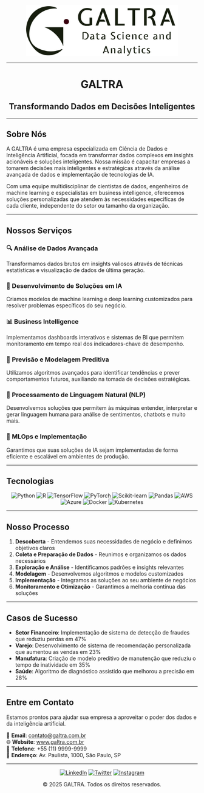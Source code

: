 

<div align="center">
  <img src="./galtra1.png" alt="GALTRA Logo" width="400px">
</div>

---

<div align="center">
  <h1>GALTRA</h1>
  <h2>Transformando Dados em Decisões Inteligentes</h2>
</div>

---

## Sobre Nós

A GALTRA é uma empresa especializada em Ciência de Dados e Inteligência Artificial, focada em transformar dados complexos em insights acionáveis e soluções inteligentes. Nossa missão é capacitar empresas a tomarem decisões mais inteligentes e estratégicas através da análise avançada de dados e implementação de tecnologias de IA.

Com uma equipe multidisciplinar de cientistas de dados, engenheiros de machine learning e especialistas em business intelligence, oferecemos soluções personalizadas que atendem às necessidades específicas de cada cliente, independente do setor ou tamanho da organização.

---

## Nossos Serviços

### 🔍 Análise de Dados Avançada
Transformamos dados brutos em insights valiosos através de técnicas estatísticas e visualização de dados de última geração.

### 🤖 Desenvolvimento de Soluções em IA
Criamos modelos de machine learning e deep learning customizados para resolver problemas específicos do seu negócio.

### 📊 Business Intelligence
Implementamos dashboards interativos e sistemas de BI que permitem monitoramento em tempo real dos indicadores-chave de desempenho.

### 🔮 Previsão e Modelagem Preditiva
Utilizamos algoritmos avançados para identificar tendências e prever comportamentos futuros, auxiliando na tomada de decisões estratégicas.

### 🧠 Processamento de Linguagem Natural (NLP)
Desenvolvemos soluções que permitem às máquinas entender, interpretar e gerar linguagem humana para análise de sentimentos, chatbots e muito mais.

### 📱 MLOps e Implementação
Garantimos que suas soluções de IA sejam implementadas de forma eficiente e escalável em ambientes de produção.

---

## Tecnologias

<div align="center">

![Python](https://img.shields.io/badge/-Python-3776AB?style=flat-square&logo=python&logoColor=white)
![R](https://img.shields.io/badge/-R-276DC3?style=flat-square&logo=r&logoColor=white)
![TensorFlow](https://img.shields.io/badge/-TensorFlow-FF6F00?style=flat-square&logo=tensorflow&logoColor=white)
![PyTorch](https://img.shields.io/badge/-PyTorch-EE4C2C?style=flat-square&logo=pytorch&logoColor=white)
![Scikit-learn](https://img.shields.io/badge/-Scikit--learn-F7931E?style=flat-square&logo=scikit-learn&logoColor=white)
![Pandas](https://img.shields.io/badge/-Pandas-150458?style=flat-square&logo=pandas&logoColor=white)
![AWS](https://img.shields.io/badge/-AWS-232F3E?style=flat-square&logo=amazon-aws&logoColor=white)
![Azure](https://img.shields.io/badge/-Azure-0089D6?style=flat-square&logo=microsoft-azure&logoColor=white)
![Docker](https://img.shields.io/badge/-Docker-2496ED?style=flat-square&logo=docker&logoColor=white)
![Kubernetes](https://img.shields.io/badge/-Kubernetes-326CE5?style=flat-square&logo=kubernetes&logoColor=white)

</div>

---

## Nosso Processo

1. **Descoberta** - Entendemos suas necessidades de negócio e definimos objetivos claros
2. **Coleta e Preparação de Dados** - Reunimos e organizamos os dados necessários
3. **Exploração e Análise** - Identificamos padrões e insights relevantes
4. **Modelagem** - Desenvolvemos algoritmos e modelos customizados
5. **Implementação** - Integramos as soluções ao seu ambiente de negócios
6. **Monitoramento e Otimização** - Garantimos a melhoria contínua das soluções

---

## Casos de Sucesso

- **Setor Financeiro**: Implementação de sistema de detecção de fraudes que reduziu perdas em 47%
- **Varejo**: Desenvolvimento de sistema de recomendação personalizada que aumentou as vendas em 23%
- **Manufatura**: Criação de modelo preditivo de manutenção que reduziu o tempo de inatividade em 35%
- **Saúde**: Algoritmo de diagnóstico assistido que melhorou a precisão em 28%

---

## Entre em Contato

Estamos prontos para ajudar sua empresa a aproveitar o poder dos dados e da inteligência artificial.

📧 **Email**: contato@galtra.com.br  
🌐 **Website**: www.galtra.com.br  
📱 **Telefone**: +55 (11) 9999-9999  
📍 **Endereço**: Av. Paulista, 1000, São Paulo, SP

---

<div align="center">

[![LinkedIn](https://img.shields.io/badge/-LinkedIn-0077B5?style=flat-square&logo=linkedin&logoColor=white)](https://linkedin.com/company/galtra)
[![Twitter](https://img.shields.io/badge/-Twitter-1DA1F2?style=flat-square&logo=twitter&logoColor=white)](https://twitter.com/galtra)
[![Instagram](https://img.shields.io/badge/-Instagram-E4405F?style=flat-square&logo=instagram&logoColor=white)](https://instagram.com/galtra)

© 2025 GALTRA. Todos os direitos reservados.

</div>
